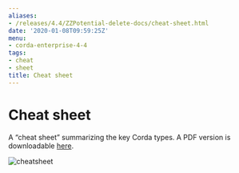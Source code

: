 ```yaml
---
aliases:
- /releases/4.4/ZZPotential-delete-docs/cheat-sheet.html
date: '2020-01-08T09:59:25Z'
menu:
- corda-enterprise-4-4
tags:
- cheat
- sheet
title: Cheat sheet
---
```



# Cheat sheet

A “cheat sheet” summarizing the key Corda types. A PDF version is downloadable [here](/en/pdf/corda-cheat-sheet.pdf).

![cheatsheet](ZZPotential-delete-docs/resources/cheatsheet.jpg "cheatsheet")
